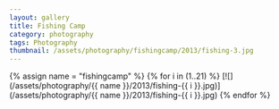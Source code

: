 ```yaml
---
layout: gallery
title: Fishing Camp
category: photography
tags: Photography
thumbnail: /assets/photography/fishingcamp/2013/fishing-3.jpg
---
```


{% assign name = "fishingcamp" %}
{% for i in (1..21) %}
[![](/assets/photography/{{ name }}/2013/fishing-{{ i }}.jpg)](/assets/photography/{{ name }}/2013/fishing-{{ i }}.jpg)
{% endfor %}